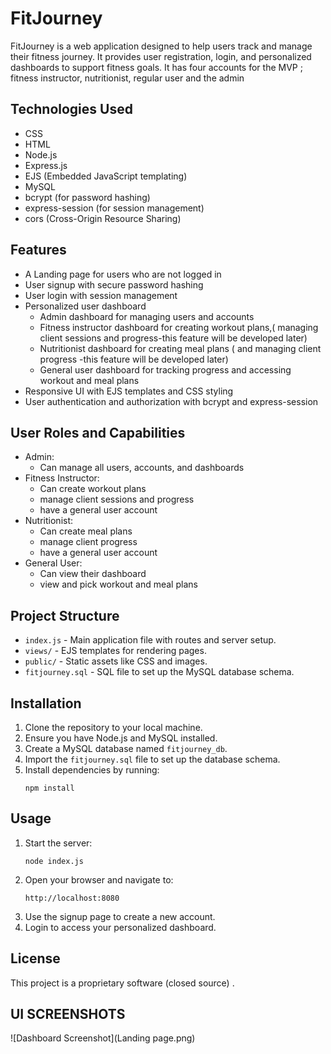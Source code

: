 # FitJourney

FitJourney is a web application designed to help users track and manage their fitness journey. It provides user registration, login, and personalized dashboards to support fitness goals. It has four accounts for the MVP ; fitness instructor, nutritionist, regular user and the admin

## Technologies Used

- CSS
- HTML
- Node.js
- Express.js
- EJS (Embedded JavaScript templating)
- MySQL
- bcrypt (for password hashing)
- express-session (for session management)
- cors (Cross-Origin Resource Sharing)

## Features

- A Landing page for users who are not logged in
- User signup with secure password hashing
- User login with session management
- Personalized user dashboard
  - Admin dashboard for managing users and accounts
  - Fitness instructor dashboard for creating workout plans,( managing client sessions and progress-this feature will be developed later)
  - Nutritionist dashboard for creating meal plans ( and managing client progress -this feature will be developed later)
  - General user dashboard for tracking progress and accessing workout and meal plans
- Responsive UI with EJS templates and CSS styling
- User authentication and authorization with bcrypt and express-session

## User Roles and Capabilities

- Admin:
  - Can manage all users, accounts, and dashboards
- Fitness Instructor:
  - Can create workout plans
  - manage client sessions and progress
  - have a general user account
- Nutritionist:
  - Can create meal plans
  - manage client progress
  - have a general user account
- General User:
  - Can view their dashboard
  - view and pick workout and meal plans

## Project Structure

- `index.js` - Main application file with routes and server setup.
- `views/` - EJS templates for rendering pages.
- `public/` - Static assets like CSS and images.
- `fitjourney.sql` - SQL file to set up the MySQL database schema.

## Installation

1. Clone the repository to your local machine.
2. Ensure you have Node.js and MySQL installed.
3. Create a MySQL database named `fitjourney_db`.
4. Import the `fitjourney.sql` file to set up the database schema.
5. Install dependencies by running:
   ```
   npm install
   ```

## Usage

1. Start the server:
   ```
   node index.js
   ```
2. Open your browser and navigate to:
   ```
   http://localhost:8080
   ```
3. Use the signup page to create a new account.
4. Login to access your personalized dashboard.

## License

This project is a proprietary software (closed source) .

## UI SCREENSHOTS

![Dashboard Screenshot](Landing page.png)
